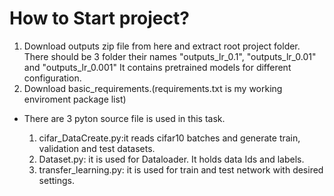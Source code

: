 # How to Start project?

1. Download outputs zip file from here and extract root project folder. There should be 3 folder their names "outputs_lr_0.1", "outputs_lr_0.01" and "outputs_lr_0.001" It contains pretrained models for different configuration.
2. Download basic_requirements.(requirements.txt is my working enviroment package list)


- There are 3 pyton source file is used in this task.

  1. cifar_DataCreate.py:it reads cifar10 batches and generate train, validation and test datasets.
  2. Dataset.py: it is used for Dataloader. It holds data Ids and labels.
  3. transfer_learning.py: it is used for train and test network with desired settings.
